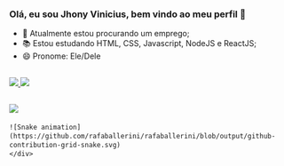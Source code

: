 ### Olá, eu sou Jhony Vinicius, bem vindo ao meu perfil 👋

- 🔭 Atualmente estou procurando um emprego;
- 📚 Estou estudando HTML, CSS, Javascript, NodeJS e ReactJS;
- 😄 Pronome: Ele/Dele

##

<div>
  <a href="https://github.com/JhonyBroSilver">
  <img height="180em" src="https://github-readme-stats.vercel.app/api?username=JhonyBroSilver&show_icons=true&theme=onedark&include_all_commits=true&count_private=true"/>
  <img height="180em" src="https://github-readme-stats.vercel.app/api/top-langs/?username=JhonyBroSilver&layout=compact&langs_count=7&theme=onedark"/>
</div>
  
  ##
  
  <div>
  <a href="https://www.linkedin.com/in/jhony-vinicius-broholka-silverio/" target="_blank"><img src="https://img.shields.io/badge/-LinkedIn-%230077B5?style=for-the-badge&logo=linkedin&logoColor=white" target="_blank"></a> 
    
    ![Snake animation](https://github.com/rafaballerini/rafaballerini/blob/output/github-contribution-grid-snake.svg)
    </div> 
  
    
